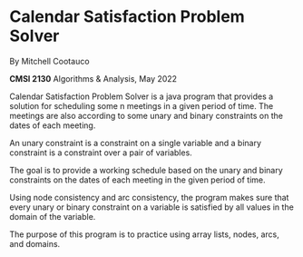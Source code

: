 # Calendar Satisfaction Problem Solver
By Mitchell Cootauco

**CMSI 2130** Algorithms & Analysis, May 2022

Calendar Satisfaction Problem Solver is a java program that provides a solution for scheduling some n meetings in a given period of time. The meetings are also according to some unary and binary constraints on the dates of each meeting. 

An unary constraint is a constraint on a single variable and a binary constraint is a constraint over a pair of variables. 

The goal is to provide a working schedule based on the unary and binary constraints on the dates of each meeting in the given period of time.

Using node consistency and arc consistency, the program makes sure that every unary or binary constraint on a variable is satisfied by all values in the domain of the variable. 

The purpose of this program is to practice using array lists, nodes, arcs, and domains.
